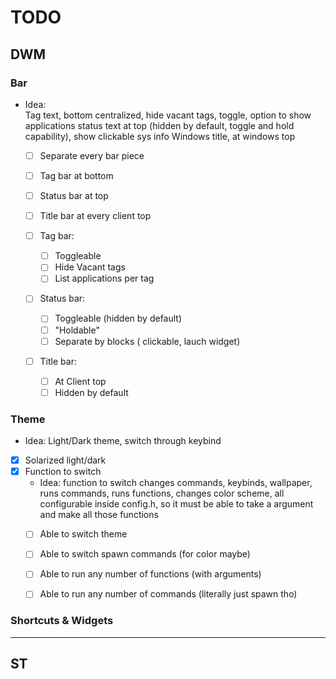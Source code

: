 # TODO

## DWM

 ### Bar

  * Idea:  
    Tag text, bottom centralized, hide vacant tags, toggle, option to show applications
    status text at top (hidden by default, toggle and hold capability), show clickable sys info
    Windows title, at windows top

    - [ ] Separate every bar piece
    - [ ] Tag bar at bottom
    - [ ] Status bar at top
    - [ ] Title bar at every client top

    - [ ] Tag bar:  
      - [ ] Toggleable
      - [ ] Hide Vacant tags
      - [ ] List applications per tag

    - [ ] Status bar:  
      - [ ] Toggleable (hidden by default)
      - [ ] "Holdable"
      - [ ] Separate by blocks ( clickable, lauch widget)

    - [ ] Title bar:
      - [ ] At Client top
      - [ ] Hidden by default

 ### Theme  

  * Idea:
    Light/Dark theme, switch through keybind

  - [x] Solarized light/dark
  - [x] Function to switch
    * Idea: function to switch changes commands, keybinds, wallpaper, runs commands, runs functions, changes color scheme, all configurable inside config.h, so it must be able to take a argument and make all those functions
    - [ ] Able to switch theme
    - [ ] Able to switch spawn commands (for color maybe)
    - [ ] Able to run any number of functions (with arguments)
    - [ ] Able to run any number of commands (literally just spawn tho)


 ### Shortcuts & Widgets

---  

## ST
